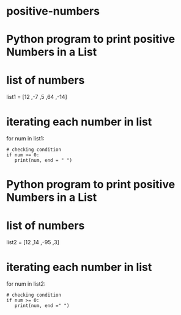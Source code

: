 # positive-numbers
# Python program to print positive Numbers in a List
  
# list of numbers
list1 = [12 ,-7 ,5 ,64 ,-14]
  
# iterating each number in list
for num in list1:
      
    # checking condition
    if num >= 0:
       print(num, end = " ")
       
# Python program to print positive Numbers in a List
  
# list of numbers
list2 = [12 ,14 ,-95 ,3]
  
# iterating each number in list
for num in list2:
      
    # checking condition
    if num >= 0:
       print(num, end =" ")       
       
